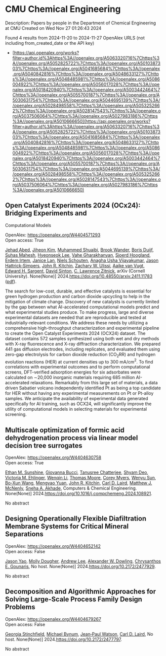 # CMU Chemical Engineering
Description: Papers by people in the Department of Chemical Engineering at CMU
Created on Wed Nov 27 01:26:43 2024

Found 4 results from 2024-11-20 to 2024-11-27
OpenAlex URLS (not including from_created_date or the API key)
- [https://api.openalex.org/works?filter=author.id%3Ahttps%3A//openalex.org/A5063320716%7Chttps%3A//openalex.org/A5052825722%7Chttps%3A//openalex.org/A5010387303%7Chttps%3A//openalex.org/A5041685684%7Chttps%3A//openalex.org/A5040842816%7Chttps%3A//openalex.org/A5048633127%7Chttps%3A//openalex.org/A5048485981%7Chttps%3A//openalex.org/A5086004922%7Chttps%3A//openalex.org/A5056017028%7Chttps%3A//openalex.org/A5018420940%7Chttps%3A//openalex.org/A5003442464%7Chttps%3A//openalex.org/A5055700187%7Chttps%3A//openalex.org/A5030631754%7Chttps%3A//openalex.org/A5044695139%7Chttps%3A//openalex.org/A5028498558%7Chttps%3A//openalex.org/A5053252662%7Chttps%3A//openalex.org/A5028147543%7Chttps%3A//openalex.org/A5037506064%7Chttps%3A//openalex.org/A5027983186%7Chttps%3A//openalex.org/A5010666650](https://api.openalex.org/works?filter=author.id%3Ahttps%3A//openalex.org/A5063320716%7Chttps%3A//openalex.org/A5052825722%7Chttps%3A//openalex.org/A5010387303%7Chttps%3A//openalex.org/A5041685684%7Chttps%3A//openalex.org/A5040842816%7Chttps%3A//openalex.org/A5048633127%7Chttps%3A//openalex.org/A5048485981%7Chttps%3A//openalex.org/A5086004922%7Chttps%3A//openalex.org/A5056017028%7Chttps%3A//openalex.org/A5018420940%7Chttps%3A//openalex.org/A5003442464%7Chttps%3A//openalex.org/A5055700187%7Chttps%3A//openalex.org/A5030631754%7Chttps%3A//openalex.org/A5044695139%7Chttps%3A//openalex.org/A5028498558%7Chttps%3A//openalex.org/A5053252662%7Chttps%3A//openalex.org/A5028147543%7Chttps%3A//openalex.org/A5037506064%7Chttps%3A//openalex.org/A5027983186%7Chttps%3A//openalex.org/A5010666650)

## Open Catalyst Experiments 2024 (OCx24): Bridging Experiments and
  Computational Models   

OpenAlex: https://openalex.org/W4404571293    
Open access: True
    
[Jehad Abed](https://openalex.org/A5049493917), [Jiheon Kim](https://openalex.org/A5072665637), [Muhammed Shuaibi](https://openalex.org/A5004640526), [Brook Wander](https://openalex.org/A5029824000), [Boris Duijf](https://openalex.org/A5114730528), [Suhas Mahesh](https://openalex.org/A5009269011), [Hyeonseok Lee](https://openalex.org/A5101626237), [Vahe Gharakhanyan](https://openalex.org/A5114730529), [Sjoerd Hoogland](https://openalex.org/A5043670785), [Erdem Irtem](https://openalex.org/A5087548890), [Janice Lan](https://openalex.org/A5000075355), [Niels Schouten](https://openalex.org/A5114730527), [Anagha Usha Vijayakumar](https://openalex.org/A5023315888), [Jason Hattrick‐Simpers](https://openalex.org/A5073635313), [John R. Kitchin](https://openalex.org/A5003442464), [Zachary W. Ulissi](https://openalex.org/A5024574386), [Aaike van Vugt](https://openalex.org/A5022054451), [Edward H. Sargent](https://openalex.org/A5054680242), [David Sinton](https://openalex.org/A5077667729), [C. Lawrence Zitnick](https://openalex.org/A5058450549), arXiv (Cornell University). None(None)] 2024.https://doi.org/10.48550/arxiv.2411.11783 ([pdf](http://arxiv.org/pdf/2411.11783)).
    
The search for low-cost, durable, and effective catalysts is essential for green hydrogen production and carbon dioxide upcycling to help in the mitigation of climate change. Discovery of new catalysts is currently limited by the gap between what AI-accelerated computational models predict and what experimental studies produce. To make progress, large and diverse experimental datasets are needed that are reproducible and tested at industrially-relevant conditions. We address these needs by utilizing a comprehensive high-throughput characterization and experimental pipeline to create the Open Catalyst Experiments 2024 (OCX24) dataset. The dataset contains 572 samples synthesized using both wet and dry methods with X-ray fluorescence and X-ray diffraction characterization. We prepared 441 gas diffusion electrodes, including replicates, and evaluated them using zero-gap electrolysis for carbon dioxide reduction (CO$_2$RR) and hydrogen evolution reactions (HER) at current densities up to $300$ mA/cm$^2$. To find correlations with experimental outcomes and to perform computational screens, DFT-verified adsorption energies for six adsorbates were calculated on $\sim$20,000 inorganic materials requiring 685 million AI-accelerated relaxations. Remarkably from this large set of materials, a data driven Sabatier volcano independently identified Pt as being a top candidate for HER without having any experimental measurements on Pt or Pt-alloy samples. We anticipate the availability of experimental data generated specifically for AI training, such as OCX24, will significantly improve the utility of computational models in selecting materials for experimental screening.    

    

## Multiscale optimization of formic acid dehydrogenation process via linear model decision tree surrogates   

OpenAlex: https://openalex.org/W4404630758    
Open access: True
    
[Ethan M. Sunshine](https://openalex.org/A5092859260), [Giovanna Bucci](https://openalex.org/A5077341604), [Tanusree Chatterjee](https://openalex.org/A5074177086), [Shyam Deo](https://openalex.org/A5055823801), [Victoria M. Ehlinger](https://openalex.org/A5085002502), [Wenqin Li](https://openalex.org/A5101551798), [Thomas Moore](https://openalex.org/A5061541871), [Corey Myers](https://openalex.org/A5065047172), [Wenyu Sun](https://openalex.org/A5081013058), [Bo-Xun Wang](https://openalex.org/A5056642604), [Mengyao Yuan](https://openalex.org/A5006428375), [John R. Kitchin](https://openalex.org/A5003442464), [Carl D. Laird](https://openalex.org/A5030631754), [Matthew J. McNenly](https://openalex.org/A5112550844), [Sneha A. Akhade](https://openalex.org/A5042139840), Computers & Chemical Engineering. None(None)] 2024.https://doi.org/10.1016/j.compchemeng.2024.108921.
    
No abstract    

    

## Designing Operationally Flexible Diafiltration Membrane Systems for Critical Mineral Separations   

OpenAlex: https://openalex.org/W4404652142    
Open access: False
    
[Jason Yao](https://openalex.org/A5011752638), [Molly Dougher](https://openalex.org/A5056999142), [Andrew Lee](https://openalex.org/A5084085179), [Alexander W. Dowling](https://openalex.org/A5017631366), [Chrysanthos E. Gounaris](https://openalex.org/A5048485981), No host. None(None)] 2024.https://doi.org/10.2172/2477929.
    
No abstract    

    

## Decomposition and Algorithmic Approaches for Solving Large-Scale Process Family Design Problems   

OpenAlex: https://openalex.org/W4404679267    
Open access: False
    
[Georgia Stinchfield](https://openalex.org/A5007541692), [Michael Bynum](https://openalex.org/A5031357535), [Jean‐Paul Watson](https://openalex.org/A5027375769), [Carl D. Laird](https://openalex.org/A5030631754), No host. None(None)] 2024.https://doi.org/10.2172/2477797.
    
No abstract    

    
